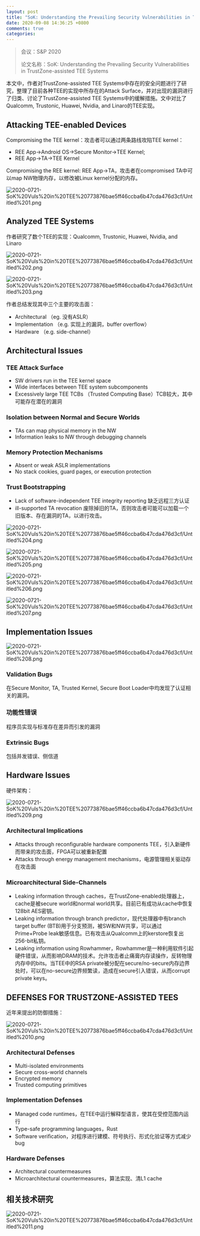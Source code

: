 ```yaml
---
layout: post
title: "SoK: Understanding the Prevailing Security Vulnerabilities in TrustZone-assisted TEE Systems"
date: 2020-09-08 14:36:25 +0800
comments: true
categories: 
---
```


> 会议：S&P 2020
> 
> 论文名称：SoK: Understanding the Prevailing Security Vulnerabilities in TrustZone-assisted TEE Systems

本文中，作者对TrustZone-assisted TEE Systems中存在的安全问题进行了研究，整理了目前各种TEE的实现中所存在的Attack Surface，并对出现的漏洞进行了归类、讨论了TrustZone-assisted TEE Systems中的缓解措施。文中对比了Qualcomm, Trustonic, Huawei, Nvidia, and Linaro的TEE实现。

<!-- more -->

## Attacking TEE-enabled Devices

Compromising the TEE kernel：攻击者可以通过两条路线攻陷TEE kernel：

- REE App→Android OS→Secure Monitor→TEE Kernel;
- REE App→TA→TEE Kernel

Compromising the REE kernel: REE App→TA，攻击者在compromised TA中可以map NW物理内存，以修改被Linux kernel分配的内存。

![2020-0721-SoK%20Vuls%20in%20TEE%20773876bae5ff46ccba6b47cda476d3cf/Untitled%201.png](/images/2020-09-08/Untitled%201.png)

## Analyzed TEE Systems

作者研究了数个TEE的实现：Qualcomm, Trustonic, Huawei, Nvidia, and Linaro

![2020-0721-SoK%20Vuls%20in%20TEE%20773876bae5ff46ccba6b47cda476d3cf/Untitled%202.png](/images/2020-09-08/Untitled%202.png)

![2020-0721-SoK%20Vuls%20in%20TEE%20773876bae5ff46ccba6b47cda476d3cf/Untitled%203.png](/images/2020-09-08/Untitled%203.png)

作者总结发现其中三个主要的攻击面：

- Architectural （eg. 没有ASLR）
- Implementation （e.g. 实现上的漏洞，buffer overflow）
- Hardware （e.g. side-channel）

## Architectural Issues

### TEE Attack Surface

- SW drivers run in the TEE kernel space
- Wide interfaces between TEE system subcomponents
- Excessively large TEE TCBs （Trusted Computing Base）TCB较大，其中可能存在潜在的漏洞

### Isolation between Normal and Secure Worlds

- TAs can map physical memory in the NW
- Information leaks to NW through debugging channels

### Memory Protection Mechanisms

- Absent or weak ASLR implementations
- No stack cookies, guard pages, or execution protection

### Trust Bootstrapping

- Lack of software-independent TEE integrity reporting 缺乏远程三方认证
- ill-supported TA revocation 废除掉旧的TA，否则攻击者可能可以加载一个旧版本、存在漏洞的TA，以进行攻击。

![2020-0721-SoK%20Vuls%20in%20TEE%20773876bae5ff46ccba6b47cda476d3cf/Untitled%204.png](/images/2020-09-08/Untitled%204.png)

![2020-0721-SoK%20Vuls%20in%20TEE%20773876bae5ff46ccba6b47cda476d3cf/Untitled%205.png](/images/2020-09-08/Untitled%205.png)

![2020-0721-SoK%20Vuls%20in%20TEE%20773876bae5ff46ccba6b47cda476d3cf/Untitled%206.png](/images/2020-09-08/Untitled%206.png)

![2020-0721-SoK%20Vuls%20in%20TEE%20773876bae5ff46ccba6b47cda476d3cf/Untitled%207.png](/images/2020-09-08/Untitled%207.png)

## Implementation Issues

![2020-0721-SoK%20Vuls%20in%20TEE%20773876bae5ff46ccba6b47cda476d3cf/Untitled%208.png](/images/2020-09-08/Untitled%208.png)

### Validation Bugs

在Secure Monitor, TA, Trusted Kernel, Secure Boot Loader中均发现了认证相关的漏洞。

### 功能性错误

程序员实现与标准存在差异而引发的漏洞

### Extrinsic Bugs

包括并发错误、侧信道

## Hardware Issues

硬件架构：

![2020-0721-SoK%20Vuls%20in%20TEE%20773876bae5ff46ccba6b47cda476d3cf/Untitled%209.png](/images/2020-09-08/Untitled%209.png)

### Architectural Implications

- Attacks through reconﬁgurable hardware components TEE，引入新硬件而带来的攻击面，FPGA可以被重新配置
- Attacks through energy management mechanisms，电源管理相关驱动存在攻击面

### Microarchitectural Side-Channels

- Leaking information through caches，在TrustZone-enabled处理器上，cache是被secure world和normal world共享。目前已有成功从cache中恢复128bit AES密钥。
- Leaking information through branch predictor，现代处理器中有branch target buffer (BTB)用于分支预测，被SW和NW共享，可以通过Prime+Probe leak敏感信息。已有攻击从Qualcomm上的kerstore恢复出256-bit私钥。
- Leaking information using Rowhammer，Rowhammer是一种利用软件引起硬件错误，从而影响DRAM的技术。允许攻击者止痛膏内存读操作，反转物理内存中的bits。当TEE中的RSA private被分配在secure/no-secure内存边界处时，可以在no-secure边界频繁读，造成在secure引入错误，从而corrupt private keys。

## DEFENSES FOR TRUSTZONE-ASSISTED TEES

近年来提出的防御措施：

![2020-0721-SoK%20Vuls%20in%20TEE%20773876bae5ff46ccba6b47cda476d3cf/Untitled%2010.png](/images/2020-09-08/Untitled%2010.png)

### Architectural Defenses

- Multi-isolated environments
- Secure cross-world channels
- Encrypted memory
- Trusted computing primitives

### Implementation Defenses

- Managed code runtimes，在TEE中运行解释型语言，使其在受控范围内运行
- Type-safe programming languages，Rust
- Software veriﬁcation，对程序进行建模、符号执行、形式化验证等方式减少bug

### Hardware Defenses

- Architectural countermeasures
- Microarchitectural countermeasures，算法实现、清L1 cache

## 相关技术研究

![2020-0721-SoK%20Vuls%20in%20TEE%20773876bae5ff46ccba6b47cda476d3cf/Untitled%2011.png](/images/2020-09-08/Untitled%2011.png)